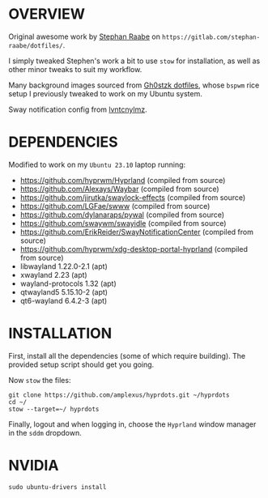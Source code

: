 # OVERVIEW

Original awesome work by [Stephan Raabe](https://gitlab.com/stephan-raabe) on `https://gitlab.com/stephan-raabe/dotfiles/`. 

I simply tweaked Stephen's work a bit to use `stow` for installation, as well as other minor tweaks to suit my workflow. 

Many background images sourced from [Gh0stzk dotfiles](https://github.com/gh0stzk/dotfiles), whose `bspwm` rice setup I previously tweaked to work on my Ubuntu system.

Sway notification config from [lvntcnylmz](https://github.com/lvntcnylmz/dotfiles/).

# DEPENDENCIES

Modified to work on my `Ubuntu 23.10` laptop running:
- https://github.com/hyprwm/Hyprland (compiled from source)
- https://github.com/Alexays/Waybar (compiled from source)
- https://github.com/jirutka/swaylock-effects (compiled from source)
- https://github.com/LGFae/swww (compiled from source)
- https://github.com/dylanaraps/pywal (compiled from source)
- https://github.com/swaywm/swayidle (compiled from source)
- https://github.com/ErikReider/SwayNotificationCenter (compiled from source)
- https://github.com/hyprwm/xdg-desktop-portal-hyprland (compiled from source)
- libwayland 1.22.0-2.1 (apt)
- xwayland 2.23 (apt)
- wayland-protocols 1.32 (apt)
- qtwayland5 5.15.10-2 (apt)
- qt6-wayland 6.4.2-3 (apt)

# INSTALLATION

First, install all the dependencies (some of which require building). The provided setup script should get you going.

Now `stow` the files:

```
git clone https://github.com/amplexus/hyprdots.git ~/hyprdots
cd ~/
stow --target=~/ hyprdots
```

Finally, logout and when logging in, choose the `Hyprland` window manager in the `sddm` dropdown.

# NVIDIA

`sudo ubuntu-drivers install`

